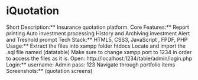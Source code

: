 # iQuotation

Short Description:** 
Insurance quotation platform.
Core Features:** 
Report printing
Auto investment processing
History and Archiving investment
Alert and Treshold prompt
Tech Stack:**
HTML5, CSS3, JavaScript , FPDF, PHP
Usage:**
Extract the files into xampp folder htdocs Locate and import the .sql file named (datatable) 
Make sure to change xampp port to 1234 in order to access the files as it is.
Open: http://localhost:1234/table/admin/login.php
Login:**
username: Admin
pass: 123
Navigate through portfolio items
Screenshots:** 
(quotation screens)




